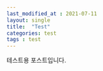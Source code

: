 ```yaml
---
last_modified_at : 2021-07-11
layout: single
title:  "Test"
categories: test
tags : test
---
```


테스트용 포스트입니다.
